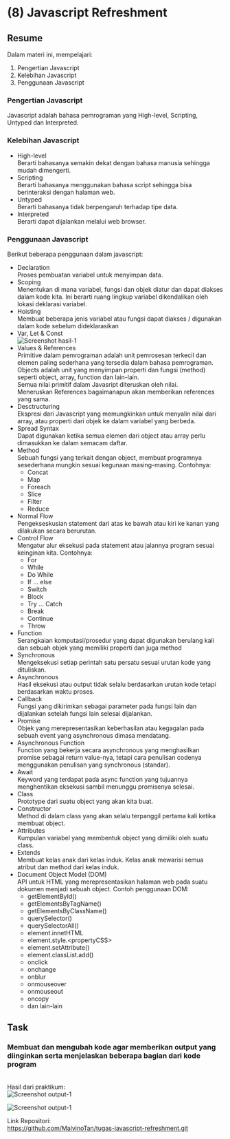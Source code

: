 # **(8) Javascript Refreshment**

## **Resume**

Dalam materi ini, mempelajari:
1. Pengertian Javascript
2. Kelebihan Javascript
3. Penggunaan Javascript

### **Pengertian Javascript**
Javascript adalah bahasa pemrograman yang High-level, Scripting, Untyped dan Interpreted.

### **Kelebihan Javascript**
- High-level\
Berarti bahasanya semakin dekat dengan bahasa manusia sehingga mudah dimengerti.
- Scripting\
Berarti bahasanya menggunakan bahasa script sehingga bisa berinteraksi dengan halaman web.
- Untyped\
Berarti bahasanya tidak berpengaruh terhadap tipe data.
- Interpreted\
Berarti dapat dijalankan melalui web browser.

### **Penggunaan Javascript**
Berikut beberapa penggunaan dalam javascript:
- Declaration\
Proses pembuatan variabel untuk menyimpan data.
- Scoping\
Menentukan di mana variabel, fungsi dan objek diatur dan dapat diakses dalam kode kita. Ini berarti ruang lingkup variabel dikendalikan oleh lokasi deklarasi variabel.
- Hoisting\
Membuat beberapa jenis variabel atau fungsi dapat diakses / digunakan dalam kode sebelum dideklarasikan
- Var, Let & Const\
![Screenshot hasil-1](../summary-img/var-let-const-table.JPG)
- Values & References\
Primitive dalam pemrograman adalah unit pemrosesan terkecil dan elemen paling sederhana yang tersedia dalam bahasa pemrograman.\
Objects adalah unit yang menyimpan properti dan fungsi (method) seperti object, array, function dan lain-lain.\
Semua nilai primitif dalam Javasript diteruskan oleh nilai.\
Meneruskan References bagaimanapun akan memberikan references yang sama.
- Desctructuring\
Ekspresi dari Javascript yang memungkinkan untuk menyalin nilai dari array, atau properti dari objek ke dalam variabel yang berbeda.
- Spread Syntax\
Dapat digunakan ketika semua elemen dari object atau array perlu dimasukkan ke dalam semacam daftar.
- Method\
Sebuah fungsi yang terkait dengan object, membuat programnya sesederhana mungkin sesuai kegunaan masing-masing. Contohnya:
    - Concat
    - Map
    - Foreach
    - Slice
    - Filter
    - Reduce
- Normal Flow\
Pengekseskusian statement dari atas ke bawah atau kiri ke kanan yang dilakukan secara berurutan.
- Control Flow\
Mengatur alur eksekusi pada statement atau jalannya program sesuai keinginan kita. Contohnya:
    - For
    - While
    - Do While
    - If ... else
    - Switch
    - Block
    - Try ... Catch
    - Break
    - Continue
    - Throw
- Function\
Serangkaian komputasi/prosedur yang dapat digunakan berulang kali dan sebuah objek yang memiliki properti dan juga method
- Synchronous\
Mengeksekusi setiap perintah satu persatu sesuai urutan kode yang dituliskan.
- Asynchronous\
Hasil eksekusi atau output tidak selalu berdasarkan urutan kode tetapi berdasarkan waktu proses.
- Callback\
Fungsi yang dikirimkan sebagai parameter pada fungsi lain dan dijalankan setelah fungsi lain selesai dijalankan.
- Promise\
Objek yang merepresentasikan keberhasilan atau kegagalan pada sebuah event yang asynchronous dimasa mendatang.
- Asynchronous Function\
Function yang bekerja secara asynchronous yang menghasilkan promise sebagai return value-nya, tetapi cara penulisan codenya menggunakan penulisan yang synchronous (standar).
- Await\
Keyword yang terdapat pada async function yang tujuannya menghentikan eksekusi sambil menunggu promisenya selesai.
- Class\
Prototype dari suatu object yang akan kita buat.
- Constructor\
Method di dalam class yang akan selalu terpanggil pertama kali ketika membuat object.
- Attributes\
Kumpulan variabel yang membentuk object yang dimiliki oleh suatu class.
- Extends\
Membuat kelas anak dari kelas induk. Kelas anak mewarisi semua atribut dan method dari kelas induk.
- Document Object Model (DOM)\
API untuk HTML yang merepresentasikan halaman web pada suatu dokumen menjadi sebuah object. Contoh penggunaan DOM:
    - getElementById()
    - getElementsByTagName()
    - getElementsByClassName()
    - querySelector()
    - querySelectorAll()
    - element.innetHTML
    - element.style.\<propertyCSS>
    - element.setAttribute()
    - element.classList.add()
    - onclick
    - onchange
    - onblur
    - onmouseover
    - onmouseout
    - oncopy
    - dan lain-lain

## **Task**

### Membuat dan mengubah kode agar memberikan output yang diinginkan serta menjelaskan beberapa bagian dari kode program
\
Hasil dari praktikum:\
![Screenshot output-1](./screenshots/output_no-1.JPG)

![Screenshot output-1](./screenshots/output_no-3-4-5-6.JPG)

Link Repositori:\
https://github.com/MalvinoTan/tugas-javascript-refreshment.git

